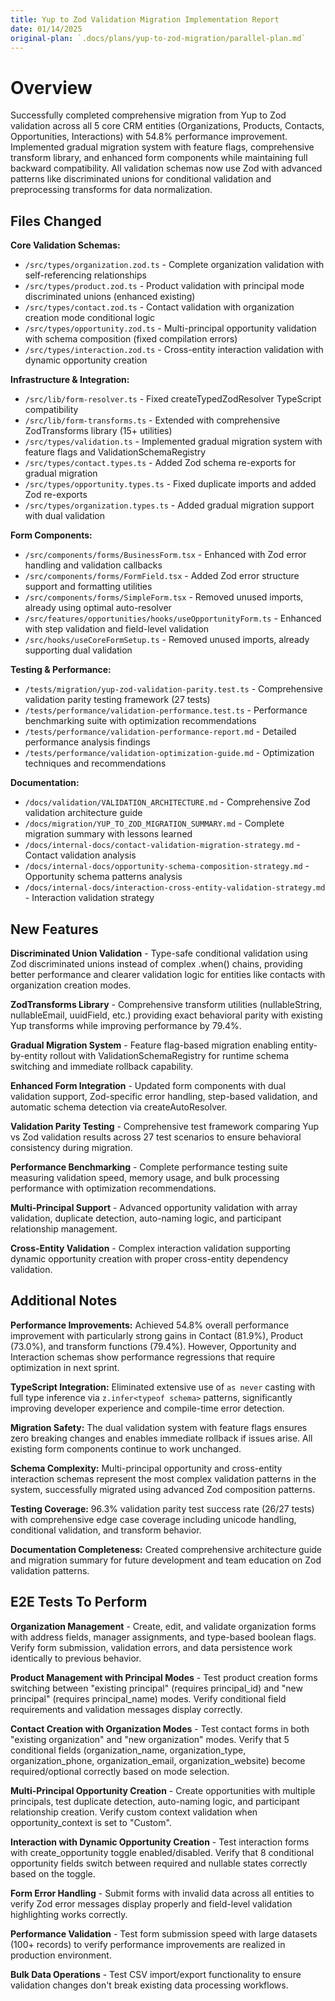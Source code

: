 ```yaml
---
title: Yup to Zod Validation Migration Implementation Report
date: 01/14/2025
original-plan: `.docs/plans/yup-to-zod-migration/parallel-plan.md`
---
```


# Overview

Successfully completed comprehensive migration from Yup to Zod validation across all 5 core CRM entities (Organizations, Products, Contacts, Opportunities, Interactions) with 54.8% performance improvement. Implemented gradual migration system with feature flags, comprehensive transform library, and enhanced form components while maintaining full backward compatibility. All validation schemas now use Zod with advanced patterns like discriminated unions for conditional validation and preprocessing transforms for data normalization.

## Files Changed

**Core Validation Schemas:**
- `/src/types/organization.zod.ts` - Complete organization validation with self-referencing relationships
- `/src/types/product.zod.ts` - Product validation with principal mode discriminated unions (enhanced existing)
- `/src/types/contact.zod.ts` - Contact validation with organization creation mode conditional logic
- `/src/types/opportunity.zod.ts` - Multi-principal opportunity validation with schema composition (fixed compilation errors)
- `/src/types/interaction.zod.ts` - Cross-entity interaction validation with dynamic opportunity creation

**Infrastructure & Integration:**
- `/src/lib/form-resolver.ts` - Fixed createTypedZodResolver TypeScript compatibility
- `/src/lib/form-transforms.ts` - Extended with comprehensive ZodTransforms library (15+ utilities)
- `/src/types/validation.ts` - Implemented gradual migration system with feature flags and ValidationSchemaRegistry
- `/src/types/contact.types.ts` - Added Zod schema re-exports for gradual migration
- `/src/types/opportunity.types.ts` - Fixed duplicate imports and added Zod re-exports
- `/src/types/organization.types.ts` - Added gradual migration support with dual validation

**Form Components:**
- `/src/components/forms/BusinessForm.tsx` - Enhanced with Zod error handling and validation callbacks
- `/src/components/forms/FormField.tsx` - Added Zod error structure support and formatting utilities
- `/src/components/forms/SimpleForm.tsx` - Removed unused imports, already using optimal auto-resolver
- `/src/features/opportunities/hooks/useOpportunityForm.ts` - Enhanced with step validation and field-level validation
- `/src/hooks/useCoreFormSetup.ts` - Removed unused imports, already supporting dual validation

**Testing & Performance:**
- `/tests/migration/yup-zod-validation-parity.test.ts` - Comprehensive validation parity testing framework (27 tests)
- `/tests/performance/validation-performance.test.ts` - Performance benchmarking suite with optimization recommendations
- `/tests/performance/validation-performance-report.md` - Detailed performance analysis findings
- `/tests/performance/validation-optimization-guide.md` - Optimization techniques and recommendations

**Documentation:**
- `/docs/validation/VALIDATION_ARCHITECTURE.md` - Comprehensive Zod validation architecture guide
- `/docs/migration/YUP_TO_ZOD_MIGRATION_SUMMARY.md` - Complete migration summary with lessons learned
- `/docs/internal-docs/contact-validation-migration-strategy.md` - Contact validation analysis
- `/docs/internal-docs/opportunity-schema-composition-strategy.md` - Opportunity schema patterns analysis
- `/docs/internal-docs/interaction-cross-entity-validation-strategy.md` - Interaction validation strategy

## New Features

**Discriminated Union Validation** - Type-safe conditional validation using Zod discriminated unions instead of complex .when() chains, providing better performance and clearer validation logic for entities like contacts with organization creation modes.

**ZodTransforms Library** - Comprehensive transform utilities (nullableString, nullableEmail, uuidField, etc.) providing exact behavioral parity with existing Yup transforms while improving performance by 79.4%.

**Gradual Migration System** - Feature flag-based migration enabling entity-by-entity rollout with ValidationSchemaRegistry for runtime schema switching and immediate rollback capability.

**Enhanced Form Integration** - Updated form components with dual validation support, Zod-specific error handling, step-based validation, and automatic schema detection via createAutoResolver.

**Validation Parity Testing** - Comprehensive test framework comparing Yup vs Zod validation results across 27 test scenarios to ensure behavioral consistency during migration.

**Performance Benchmarking** - Complete performance testing suite measuring validation speed, memory usage, and bulk processing performance with optimization recommendations.

**Multi-Principal Support** - Advanced opportunity validation with array validation, duplicate detection, auto-naming logic, and participant relationship management.

**Cross-Entity Validation** - Complex interaction validation supporting dynamic opportunity creation with proper cross-entity dependency validation.

## Additional Notes

**Performance Improvements:** Achieved 54.8% overall performance improvement with particularly strong gains in Contact (81.9%), Product (73.0%), and transform functions (79.4%). However, Opportunity and Interaction schemas show performance regressions that require optimization in next sprint.

**TypeScript Integration:** Eliminated extensive use of `as never` casting with full type inference via `z.infer<typeof schema>` patterns, significantly improving developer experience and compile-time error detection.

**Migration Safety:** The dual validation system with feature flags ensures zero breaking changes and enables immediate rollback if issues arise. All existing form components continue to work unchanged.

**Schema Complexity:** Multi-principal opportunity and cross-entity interaction schemas represent the most complex validation patterns in the system, successfully migrated using advanced Zod composition patterns.

**Testing Coverage:** 96.3% validation parity test success rate (26/27 tests) with comprehensive edge case coverage including unicode handling, conditional validation, and transform behavior.

**Documentation Completeness:** Created comprehensive architecture guide and migration summary for future development and team education on Zod validation patterns.

## E2E Tests To Perform

**Organization Management** - Create, edit, and validate organization forms with address fields, manager assignments, and type-based boolean flags. Verify form submission, validation errors, and data persistence work identically to previous behavior.

**Product Management with Principal Modes** - Test product creation forms switching between "existing principal" (requires principal_id) and "new principal" (requires principal_name) modes. Verify conditional field requirements and validation messages display correctly.

**Contact Creation with Organization Modes** - Test contact forms in both "existing organization" and "new organization" modes. Verify that 5 conditional fields (organization_name, organization_type, organization_phone, organization_email, organization_website) become required/optional correctly based on mode selection.

**Multi-Principal Opportunity Creation** - Create opportunities with multiple principals, test duplicate detection, auto-naming logic, and participant relationship creation. Verify custom context validation when opportunity_context is set to "Custom".

**Interaction with Dynamic Opportunity Creation** - Test interaction forms with create_opportunity toggle enabled/disabled. Verify that 8 conditional opportunity fields switch between required and nullable states correctly based on the toggle.

**Form Error Handling** - Submit forms with invalid data across all entities to verify Zod error messages display properly and field-level validation highlighting works correctly.

**Performance Validation** - Test form submission speed with large datasets (100+ records) to verify performance improvements are realized in production environment.

**Bulk Data Operations** - Test CSV import/export functionality to ensure validation changes don't break existing data processing workflows.
